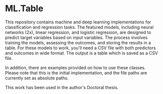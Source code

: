 # ML.Table

This repository contains machine and deep learning implementations for classification and regression tasks. The featured models, including neural networks (2x), linear regression, and logistic regression, are designed to predict target variables based on input variables. The process involves training the models, assessing the outcomes, and storing the results in a table. For these models to work, you'll need a CSV file with both predictors and outcomes in wide format. The output is a table which is saved as a CSV file. 

In addition, there are examples provided on how to use these classes. Please note that this is the initial implementation, and the file paths are currently set as absolute paths.

This work has been used in the author's Doctoral thesis. 
